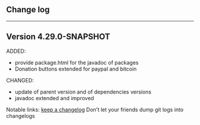 ## Change log
----------------------

Version 4.29.0-SNAPSHOT
-------------

ADDED:
 
- provide package.html for the javadoc of packages
- Donation buttons extended for paypal and bitcoin

CHANGED:

- update of parent version and of dependencies versions
- javadoc extended and improved

Notable links:
[keep a changelog](http://keepachangelog.com/en/1.0.0/) Don’t let your friends dump git logs into changelogs
